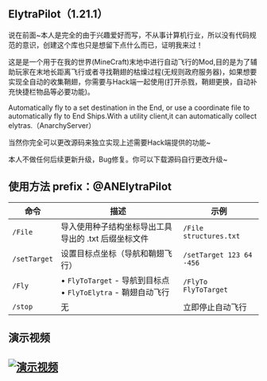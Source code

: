 ## ElytraPilot（1.21.1）
说在前面~本人是完全的由于兴趣爱好而写，不从事计算机行业，所以没有代码规范的意识，创建这个库也只是想留下点什么而已，证明我来过！

这是是一个用于在我的世界(MineCraft)末地中进行自动飞行的Mod,目的是为了辅助玩家在末地长距离飞行或者寻找鞘翅的枯燥过程(无规则政府服务器)，如果想要实现全自动的收集鞘翅，你需要与Hack端一起使用(打开杀戮，鞘翅更换，自动补充快捷栏物品等必要功能)。

Automatically fly to a set destination in the End, or use a coordinate file to automatically fly to End Ships.With a utility client,it can automatically collect elytras.（AnarchyServer）

当然你完全可以更改源码来独立实现上述需要Hack端提供的功能~

本人不做任何后续更新升级，Bug修复。你可以下载源码自行更改升级~

## 使用方法 prefix：@ANElytraPilot
| 命令 | 描述 | 示例 |
|------|------|------|
| `/File` | 导入使用种子结构坐标导出工具导出的 .txt 后缀坐标文件 | `/File structures.txt` |
| `/setTarget`| 设置目标点坐标（导航和鞘翅飞行） | `/setTarget 123 64 -456` |
| `/Fly`|• `FlyToTarget` - 导航到目标点<br>• `FlyToElytra` - 鞘翅自动飞行 | `/FlyTo FlyToTarget` |
| `/stop` | 无 | 立即停止自动飞行 | `/stop` |

## 演示视频
## [![演示视频](https://i2.hdslb.com/bfs/archive/be5ee3516cb84f35500a66a3dfe18b6946ffb0c6.jpg@518w_290h_1c_!web-video-share-cover.avif)](https://www.bilibili.com/video/BV1KaGgzWEbA)


